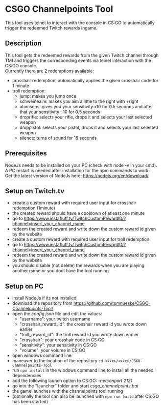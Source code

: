 # CSGO Channelpoints Tool
This tool uses telnet to interact with the console in CS:GO to automatically trigger the redeemed Twitch rewards ingame.

## Description
This tool gets the redeemed rewards from the given Twitch channel through TMI and triggers the corresponding events via telnet interaction with the CS:GO console. <br>
Currently there are 2 redemptions available: 
- crosshair redemption: automatically applies the given crosshair code for 1 minute
- troll redemption:
  - jump: makes you jump once
  - schweineaim: makes you aim a little to the right with +right
  - atomsens: gives you your sensitivity x10 for 0.5 seconds and after that your sensitivity : 10 for 0.5 seconds
  - droprifle: selects your rifle, drops it and selects your last selected weapon
  - droppistol: selects your pistol, drops it and selects your last selected weapon
  - silence: turns of sound for 15 seconds

## Prerequisites
NodeJs needs to be installed on your PC (check with node -v in your cmd). <br>
A PC restart is needed after installation for the npm commands to work. <br>
Get the latest version of NodeJs here: https://nodejs.org/en/download/

## Setup on Twitch.tv
- create a custom reward with required user input for crosshair redemption (1minute) <br>
- the created reward should have a cooldown of atleast one minute
- go to https://www.instafluff.tv/TwitchCustomRewardID/?channel=insert_your_channel_name <br>
- redeem the created reward and write down the custom reward id given by the website <br>
- create a custom reward with required user input for troll redemption <br>
- go to https://www.instafluff.tv/TwitchCustomRewardID/?channel=insert_your_channel_name <br>
- redeem the created reward and write down the custom reward id given by the website <br>
- you should disable (not delete) the rewards when you are playing another game or you dont have the tool running
 
## Setup on PC
 - install NodeJs if its not installed 
 - download the repository from https://github.com/tomnueske/CSGO-Channelpoints-Tool/
 - open the *config.json* file and edit the values:
    - "username": your twitch username
    - "crosshair_reward_id": the crosshair reward id you wrote down earlier
    - "troll_reward_id": the troll reward id you wrote down earlier
    -  "crosshair": your crosshair code in CS:GO
    -  "sensitivity": your sensitivity in CS:GO
    -  "volume": your volume in CS:GO
 - open windows command line
 - maneuver to the location of the repository `cd <xxx>/<xxx>/CSGO-Channelpoints-Tool` <br>
 - run `npm install` in the windows command line to install all the needed dependencies <br>
 - add the following launch option to CS:GO:  *-netconport 2121*  
 - go into the "launcher" folder and start *csgo_channelpoints.bat*
 - the game launches with the channelpoints tool running
 - (optionally the tool can also be launched with `npm run build` after CS:GO has been started)
 
